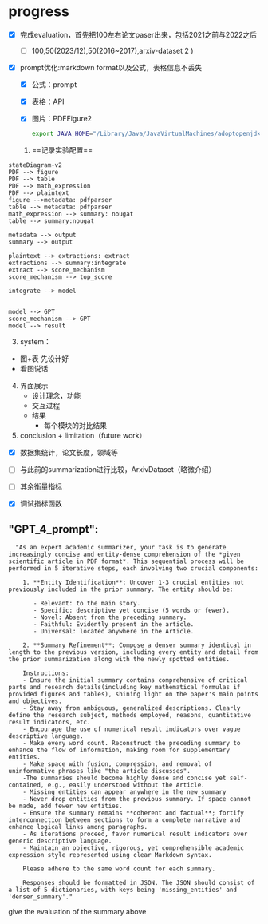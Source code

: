 # progress

- [x] 完成evaluation，首先把100左右论文paser出来，包括2021之前与2022之后

	- [ ] 100,50(2023/12),50(2016~2017),arxiv-dataset 2 )

- [x] prompt优化:markdown format以及公式，表格信息不丢失

  - [x] 公式：prompt

  - [x] 表格：API

  - [x] 图片：PDFFigure2

  	```bash
  	export JAVA_HOME="/Library/Java/JavaVirtualMachines/adoptopenjdk-8.jdk/Contents/Home"
  	```


  1. ==记录实验配置==

```mermaid
stateDiagram-v2
PDF --> figure
PDF --> table
PDF --> math_expression
PDF --> plaintext
figure -->metadata: pdfparser
table --> metadata: pdfparser
math_expression --> summary: nougat
table --> summary:nougat

metadata --> output 
summary --> output

plaintext --> extractions: extract
extractions --> summary:integrate
extract --> score_mechanism
score_mechanism --> top_score

integrate --> model


model --> GPT
score_mechanism --> GPT
model --> result

```

3. system：

- 图+表 先设计好
- 看图说话

4. 界面展示
	- 设计理念，功能
	- 交互过程
	- 结果
		- 每个模块的对比结果
5. conclusion + limitation（future work）



- [x] 数据集统计，论文长度，领域等

- [ ] 与此前的summarization进行比较，ArxivDataset（略微介绍）

- [ ] 其余衡量指标

- [x] 调试指标函数



##   "GPT_4_prompt":

```
  "As an expert academic summarizer, your task is to generate increasingly concise and entity-dense comprehension of the *given scientific article in PDF format*. This sequential process will be performed in 5 iterative steps, each involving two crucial components:

    1. **Entity Identification**: Uncover 1-3 crucial entities not previously included in the prior summary. The entity should be: 
       
       - Relevant: to the main story.
       - Specific: descriptive yet concise (5 words or fewer).
       - Novel: Absent from the preceding summary.
       - Faithful: Evidently present in the article.
       - Universal: located anywhere in the Article.
    
    2. **Summary Refinement**: Compose a denser summary identical in length to the previous version, including every entity and detail from the prior summarization along with the newly spotted entities.
    
    Instructions:
    - Ensure the initial summary contains comprehensive of critical parts and research details(including key mathematical formulas if provided figures and tables), shining light on the paper's main points and objectives.
    - Stay away from ambiguous, generalized descriptions. Clearly define the research subject, methods employed, reasons, quantitative result indicators, etc.
    - Encourage the use of numerical result indicators over vague descriptive language.
    - Make every word count. Reconstruct the preceding summary to enhance the flow of information, making room for supplementary entities.
    - Make space with fusion, compression, and removal of uninformative phrases like "the article discusses".
    -The summaries should become highly dense and concise yet self-contained, e.g., easily understood without the Article.
    - Missing entities can appear anywhere in the new summary
    - Never drop entities from the previous summary. If space cannot be made, add fewer new entities.
    - Ensure the summary remains **coherent and factual**; fortify interconnection between sections to form a complete narrative and enhance logical links among paragraphs. 
    - As iterations proceed, favor numerical result indicators over generic descriptive language.
    - Maintain an objective, rigorous, yet comprehensible academic expression style represented using clear Markdown syntax.
    
    Please adhere to the same word count for each summary.
    
    Responses should be formatted in JSON. The JSON should consist of a list of 5 dictionaries, with keys being 'missing_entities' and 'denser_summary'."
```



give the evaluation of the summary above

